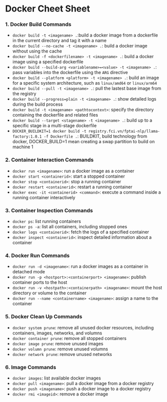 # Docker Cheet Sheet
### 1. Docker Build Commands
- `docker build -t <imagename> .`:build a docker image from a dockerfile in the current directory and tag it with a name
- `docker build --no-cache -t <imagename> .`: build a docker image without using the cache
- `docker build -f <dockerfilename> -t <imagename> .`: build a docker image using a specified dockerfile
- `docker build --build-arg <variablename>=<value> -t <imagename> .`: pass variables into the dockerfile using the `ARG` directive
- `docker build --platform <platform> -t <imagename> .`: build an image for a specific system architecture, such as `linux/amd64` or `linux/arm64`
- `docker build --pull -t <imagename> .`: pull the lastest base image from the registry
- `docker build --progress=plain -t <imagename> .`: show detailed logs during the build process
- `docker build -t <imagename> <pathtocontext>`: specify the directory containing the dockerfile and related files
- `docker build --target <stagename> -t <imagename> .`: build up to a specific stage in a multi-stage dockerfile
- `DOCKER_BUILDKIT=1 docker build -t registry.fci.vn/fptai-nlp/llama-factory:1.0.1 -f Dockerfile .`: BUILDKIT, build technology from docker, DOCKER_BUILD=1 mean creating a swap partition to build on machine 1
### 2. Container Interaction Commands
- `docker run <imagename>`: run a docker image as a container
- `docker start <containerid>`: start a stopped container
- `docker stop <containerid>`: stop a running container
- `docker restart <containerid>`: restart a running container
- `docker exec -it <containerid> <command>`: execute a command inside a running container interactively
### 3. Container Inspection Commands
- `docker ps`: list running containers
- `docker ps -a`: list all containers, including stopped ones
- `docker logs <containerid>`: fetch the logs of a specified container
- `docker inspect <containerid>`: inspect detailed information about a container
### 4. Docker Run Commands
- `docker run -d <imagename>`: run a docker images as a container in detached mode
- `docker run -p <hostport>:<containerport> <imagename>`: publish container ports to the host
- `docker run -v <hostpath>:<containerpath> <imagename>`: mount the host directory or volume to the container
- `docker run --name <containername> <imagename>`: assign a name to the container
### 5. Docker Clean Up Commands
- `docker system prune`: remove all unused docker resources, including containers, images, networks, and volumns
- `docker container prune`: remove all stopped containers
- `docker image prune`: remove unused images
- `docker volumn prune`: remove unused volumns
- `docker network prune`: remove unused networks
### 6. Image Commands
- `docker images`: list available docker images
- `docker pull <imagename>`: pull a docker image from a docker registry
- `docker push <imagename>`: push a docker image to a docker registry
- `docker rmi <imageid>`: remove a docker image

